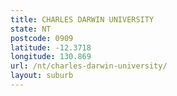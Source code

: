 ```yaml
---
title: CHARLES DARWIN UNIVERSITY
state: NT
postcode: 0909
latitude: -12.3718
longitude: 130.869
url: /nt/charles-darwin-university/
layout: suburb
---
```

